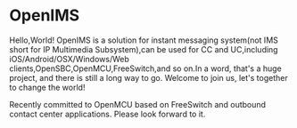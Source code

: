 # OpenIMS
Hello,World! OpenIMS is a solution for instant messaging system(not IMS short for IP Multimedia Subsystem),can be used for CC and UC,including iOS/Android/OSX/Windows/Web clients,OpenSBC,OpenMCU,FreeSwitch,and so on.In a word, that's a huge project, and there is still a long way to go. Welcome to join us, let's together to change the world!

Recently committed to OpenMCU based on FreeSwitch and outbound contact center applications. Please look forward to it.

